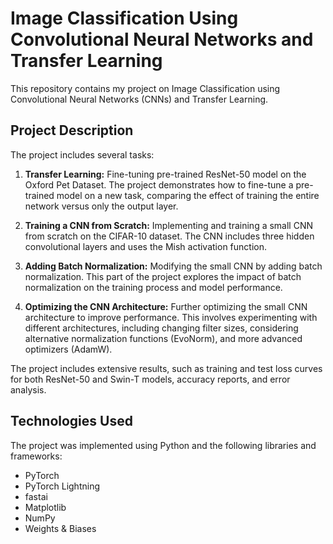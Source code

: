 # Image Classification Using Convolutional Neural Networks and Transfer Learning

This repository contains my project on Image Classification using Convolutional Neural Networks (CNNs) and Transfer Learning. 

## Project Description

The project includes several tasks:

1. **Transfer Learning:** Fine-tuning pre-trained ResNet-50 model on the Oxford Pet Dataset. The project demonstrates how to fine-tune a pre-trained model on a new task, comparing the effect of training the entire network versus only the output layer.

2. **Training a CNN from Scratch:** Implementing and training a small CNN from scratch on the CIFAR-10 dataset. The CNN includes three hidden convolutional layers and uses the Mish activation function.

3. **Adding Batch Normalization:** Modifying the small CNN by adding batch normalization. This part of the project explores the impact of batch normalization on the training process and model performance.

4. **Optimizing the CNN Architecture:** Further optimizing the small CNN architecture to improve performance. This involves experimenting with different architectures, including changing filter sizes, considering alternative normalization functions (EvoNorm), and more advanced optimizers (AdamW).

The project includes extensive results, such as training and test loss curves for both ResNet-50 and Swin-T models, accuracy reports, and error analysis. 

## Technologies Used

The project was implemented using Python and the following libraries and frameworks:

- PyTorch
- PyTorch Lightning
- fastai
- Matplotlib
- NumPy
- Weights & Biases

